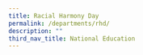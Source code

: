 ```yaml
---
title: Racial Harmony Day
permalink: /departments/rhd/
description: ""
third_nav_title: National Education
---
```


